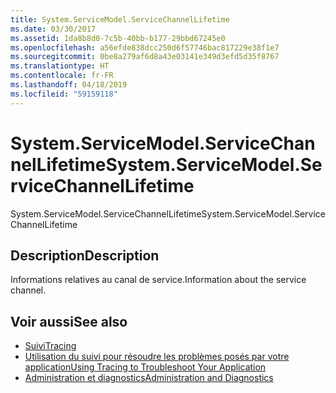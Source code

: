```yaml
---
title: System.ServiceModel.ServiceChannelLifetime
ms.date: 03/30/2017
ms.assetid: 1da8b8d0-7c5b-40bb-b177-29bbd67245e0
ms.openlocfilehash: a56efde838dcc250d6f57746bac817229e38f1e7
ms.sourcegitcommit: 0be8a279af6d8a43e03141e349d3efd5d35f8767
ms.translationtype: HT
ms.contentlocale: fr-FR
ms.lasthandoff: 04/18/2019
ms.locfileid: "59159118"
---
```

# <a name="systemservicemodelservicechannellifetime"></a><span data-ttu-id="cd100-102">System.ServiceModel.ServiceChannelLifetime</span><span class="sxs-lookup"><span data-stu-id="cd100-102">System.ServiceModel.ServiceChannelLifetime</span></span>
<span data-ttu-id="cd100-103">System.ServiceModel.ServiceChannelLifetime</span><span class="sxs-lookup"><span data-stu-id="cd100-103">System.ServiceModel.ServiceChannelLifetime</span></span>  
  
## <a name="description"></a><span data-ttu-id="cd100-104">Description</span><span class="sxs-lookup"><span data-stu-id="cd100-104">Description</span></span>  
 <span data-ttu-id="cd100-105">Informations relatives au canal de service.</span><span class="sxs-lookup"><span data-stu-id="cd100-105">Information about the service channel.</span></span>  
  
## <a name="see-also"></a><span data-ttu-id="cd100-106">Voir aussi</span><span class="sxs-lookup"><span data-stu-id="cd100-106">See also</span></span>

- [<span data-ttu-id="cd100-107">Suivi</span><span class="sxs-lookup"><span data-stu-id="cd100-107">Tracing</span></span>](../../../../../docs/framework/wcf/diagnostics/tracing/index.md)
- [<span data-ttu-id="cd100-108">Utilisation du suivi pour résoudre les problèmes posés par votre application</span><span class="sxs-lookup"><span data-stu-id="cd100-108">Using Tracing to Troubleshoot Your Application</span></span>](../../../../../docs/framework/wcf/diagnostics/tracing/using-tracing-to-troubleshoot-your-application.md)
- [<span data-ttu-id="cd100-109">Administration et diagnostics</span><span class="sxs-lookup"><span data-stu-id="cd100-109">Administration and Diagnostics</span></span>](../../../../../docs/framework/wcf/diagnostics/index.md)
